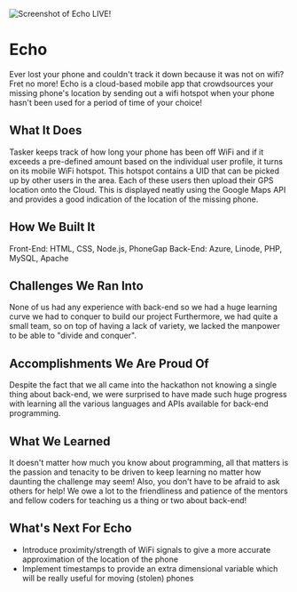 ![ Screenshot of Echo LIVE! ](http://i64.tinypic.com/o881e8.png)
# Echo
Ever lost your phone and couldn't track it down because it was not on wifi?  Fret no more!  Echo is a cloud-based mobile app that crowdsources your missing phone's location by sending out a wifi hotspot when your phone hasn't been used for a period of time of your choice!  

## What It Does
Tasker keeps track of how long your phone has been off WiFi and if it exceeds a pre-defined amount based on the individual user profile, it turns on its mobile WiFi hotspot.  This hotspot contains a UID that can be picked up by other users in the area.   Each of these users then upload their GPS location onto the Cloud.  This is displayed neatly using the Google Maps API and provides a good indication of the location of the missing phone.

## How We Built It
Front-End: HTML, CSS, Node.js, PhoneGap
Back-End: Azure, Linode, PHP, MySQL, Apache

## Challenges We Ran Into
None of us had any experience with back-end so we had a huge learning curve we had to conquer to build our project
Furthermore, we had quite a small team, so on top of having a lack of variety, we lacked the manpower to be able to "divide and conquer".

## Accomplishments We Are Proud Of
Despite the fact that we all came into the hackathon not knowing a single thing about back-end,  we were surprised to have made such huge progress with learning all the various languages and APIs available for back-end programming.

## What We Learned
It doesn't matter how much you know about programming, all that matters is the passion and tenacity to be driven to keep learning no matter how daunting the challenge may seem!  Also, you don't have to be afraid to ask others for help!  We owe a lot to the friendliness and patience of the mentors and fellow coders for teaching us a thing or two about back-end!

## What's Next For Echo
- Introduce proximity/strength of WiFi signals to give a more accurate approximation of the location of the phone
- Implement timestamps to provide an extra dimensional variable which will be really useful for moving (stolen) phones
